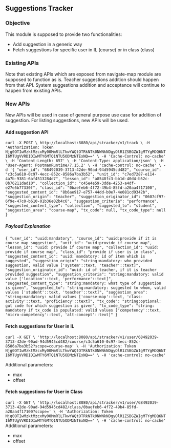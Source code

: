## Suggestions Tracker

### Objective
This module is supposed to provide two functionalities:

- Add suggestion in a generic way
- Fetch suggestions for specific user in IL (course) or in class (class)

### Existing APIs

Note that existing APIs which are exposed from navigate-map module are supposed to function as is.
Teacher suggestions addition should happen from that API. System suggestions addition and acceptance
will continue to happen from existing APIs.

### New APIs

New APIs will be used in case of general purpose use case for addition of suggestion. For listing
suggestions, new APIs will be used.

#### Add suggestion API
`
curl -X POST \
  http://localhost:8080/api/stracker/v1/track \
  -H 'Authorization: Token Njg0OTIwMzktMzcxMy00MmRlLTkwYWQtOTRkNTk0NWNkNDgyOlR1ZSBGZWIgMTYgMDQ6NTI6MTUgVVRDIDIwMTY6MTQ1NTU5ODMzNTExNQ==' \
  -H 'Cache-Control: no-cache' \
  -H 'Content-Length: 657' \
  -H 'Content-Type: application/json' \
  -H 'User-Agent: PostmanRuntime/7.15.2' \
  -H 'cache-control: no-cache' \
  -d '{
  "user_id": "68492039-3713-42de-90ad-94d5945cd482",
  "course_id": "c3c5a610-0c97-4ecc-852c-8586a7ba3b52",
  "unit_id": "c7ed7287-e114-4a7b-9381-6af4513284d7",
  "lesson_id": "a8548fc3-bb1d-40d4-b52c-0b76211dad10",
  "collection_id": "c45e4e59-3dde-4253-a4df-e27e5b77330f",
  "class_id": "0baefeb6-4f72-49b4-85fd-a20aa4f17100",
  "suggested_content_id": "8b6ae917-e757-44dd-b0e7-4e081cd9342b",
  "suggestion_origin": "teacher",
  "suggestion_originator_id": "0607cf97-6f9e-47c0-b610-01b36e02b4c6",
  "suggestion_criteria": "performance",
  "suggested_content_type": "collection",
  "suggested_to": "student",
  "suggestion_area": "course-map",
  "tx_code": null,
  "tx_code_type": null
}
'
`

##### Payload Explanation

`
{
  "user_id": "uuid:mandatory",
  "course_id": "uuid:provide if it is course map suggestion",
  "unit_id": "uuid:provide if course map",
  "lesson_id": "uuid: provide if course map",
  "collection_id": "uuid: provide if course map",
  "class_id": "provide if user is in class",
  "suggested_content_id": "uuid: mandatory: id of item which is suggested",
  "suggestion_origin": "string:mandatory: who provided suggestion, valid value ['system'::text, 'teacher'::text]",
  "suggestion_originator_id": "uuid: id of teacher, if it is teacher provided suggestion",
  "suggestion_criteria": "string:mandatory: valid value ['location'::text, 'performance'::text]",
  "suggested_content_type": "string:mandatory: what type of suggestion is given",
  "suggested_to": "string:mandatory: suggested to whom, valid values ['student'::text, 'teacher'::text]",
  "suggestion_area": "string:mandatory: valid values ['course-map'::text, 'class-activity'::text, 'proficiency'::text]",
  "tx_code": "string:optional: gut code for which suggestion is given",
  "tx_code_type": "string: mandatory if tx_code is populated: valid values ['competency'::text, 'micro-competency'::text, 'alt-concept'::text]"
}
`

#### Fetch suggestions for User in IL 

`
curl -X GET \
  'http://localhost:8080/api/stracker/v1/user/68492039-3713-42de-90ad-94d5945cd482/course/c3c5a610-0c97-4ecc-852c-8586a7ba3b52?scope=course-map' \
  -H 'Authorization: Token Njg0OTIwMzktMzcxMy00MmRlLTkwYWQtOTRkNTk0NWNkNDgyOlR1ZSBGZWIgMTYgMDQ6NTI6MTUgVVRDIDIwMTY6MTQ1NTU5ODMzNTExNQ==' \
  -H 'cache-control: no-cache'
`

Additional parameters:
- max
- offset

#### Fetch suggestions for User in Class

`
curl -X GET \
  'http://localhost:8080/api/stracker/v1/user/68492039-3713-42de-90ad-94d5945cd482/class/0baefeb6-4f72-49b4-85fd-a20aa4f17100?scope=' \
  -H 'Authorization: Token Njg0OTIwMzktMzcxMy00MmRlLTkwYWQtOTRkNTk0NWNkNDgyOlR1ZSBGZWIgMTYgMDQ6NTI6MTUgVVRDIDIwMTY6MTQ1NTU5ODMzNTExNQ==' \
  -H 'cache-control: no-cache'
  `
Additional parameters:
- max
- offset

